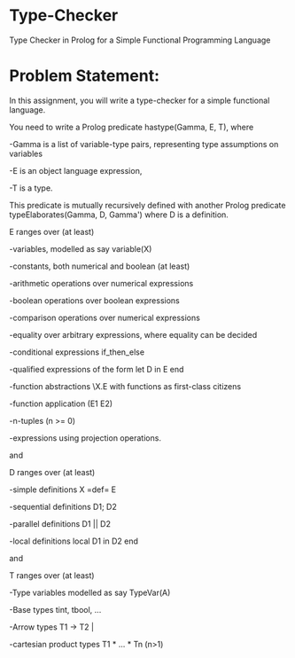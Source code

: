 # Type-Checker
Type Checker in Prolog for a Simple Functional Programming Language
# Problem Statement:
In this assignment, you will write a type-checker for a simple functional language.

 You need to write a Prolog predicate hastype(Gamma, E, T), where 

-Gamma is a list of variable-type pairs, representing type assumptions on variables

-E is an object language expression, 

-T is a type.


This predicate is mutually recursively defined with another Prolog predicate typeElaborates(Gamma, D, Gamma') where D is a definition.



E ranges over (at least)

-variables, modelled as say variable(X)

-constants, both numerical and boolean (at least)

-arithmetic operations over numerical expressions

-boolean operations over boolean expressions

-comparison operations over numerical expressions

-equality over arbitrary expressions, where equality can be decided

-conditional expressions if_then_else

-qualified expressions of the form let D in E end

-function abstractions \X.E  with functions as first-class citizens

-function application (E1 E2)  

-n-tuples  (n >= 0)

-expressions using projection operations.

and 

D ranges over (at least)

-simple definitions X =def= E

-sequential definitions D1; D2

-parallel definitions D1 || D2

-local definitions local D1 in D2 end


and

T ranges over (at least)

-Type variables modelled as say TypeVar(A) 

-Base types tint, tbool, ...

-Arrow types T1 -> T2 |

-cartesian product types T1 * ... * Tn  (n>1)

